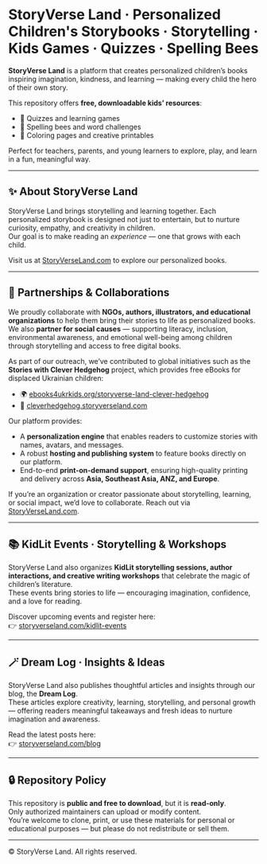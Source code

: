 # StoryVerse Land · Personalized Children's Storybooks · Storytelling · Kids Games · Quizzes · Spelling Bees

**StoryVerse Land** is a platform that creates personalized children’s books inspiring imagination, kindness, and learning — making every child the hero of their own story.

This repository offers **free, downloadable kids’ resources**:
- 🧩 Quizzes and learning games  
- 🐝 Spelling bees and word challenges  
- 🎨 Coloring pages and creative printables  

Perfect for teachers, parents, and young learners to explore, play, and learn in a fun, meaningful way.

---

## ✨ About StoryVerse Land

StoryVerse Land brings storytelling and learning together. Each personalized storybook is designed not just to entertain, but to nurture curiosity, empathy, and creativity in children.  
Our goal is to make reading an *experience* — one that grows with each child.

Visit us at <a href="https://www.storyverseland.com" target="_blank">StoryVerseLand.com</a> to explore our personalized books.

---

## 🤝 Partnerships & Collaborations

We proudly collaborate with **NGOs, authors, illustrators, and educational organizations** to help them bring their stories to life as personalized books.  
We also **partner for social causes** — supporting literacy, inclusion, environmental awareness, and emotional well-being among children through storytelling and access to free digital books.

As part of our outreach, we’ve contributed to global initiatives such as the **Stories with Clever Hedgehog** project, which provides free eBooks for displaced Ukrainian children:  
- 🌍 <a href="https://www.ebooks4ukrkids.org/storyverse-land-clever-hedgehog/" target="_blank">ebooks4ukrkids.org/storyverse-land-clever-hedgehog</a>  
- 🦔 <a href="https://cleverhedgehog.storyverseland.com/" target="_blank">cleverhedgehog.storyverseland.com</a>

Our platform provides:
- A **personalization engine** that enables readers to customize stories with names, avatars, and messages.  
- A robust **hosting and publishing system** to feature books directly on our platform.  
- End-to-end **print-on-demand support**, ensuring high-quality printing and delivery across **Asia, Southeast Asia, ANZ, and Europe**.

If you’re an organization or creator passionate about storytelling, learning, or social impact, we’d love to collaborate. Reach out via <a href="https://www.storyverseland.com" target="_blank">StoryVerseLand.com</a>.

---

## 📚 KidLit Events · Storytelling & Workshops

StoryVerse Land also organizes **KidLit storytelling sessions, author interactions, and creative writing workshops** that celebrate the magic of children’s literature.  
These events bring stories to life — encouraging imagination, confidence, and a love for reading.

Discover upcoming events and register here:  
👉 <a href="https://www.storyverseland.com/kidlit-events" target="_blank">storyverseland.com/kidlit-events</a>

---

## 🪄 Dream Log · Insights & Ideas

StoryVerse Land also publishes thoughtful articles and insights through our blog, the **Dream Log**.  
These articles explore creativity, learning, storytelling, and personal growth — offering readers meaningful takeaways and fresh ideas to nurture imagination and awareness.

Read the latest posts here:  
👉 <a href="https://www.storyverseland.com/blog" target="_blank">storyverseland.com/blog</a>

---

## 🔒 Repository Policy

This repository is **public and free to download**, but it is **read-only**.  
Only authorized maintainers can upload or modify content.  
You’re welcome to clone, print, or use these materials for personal or educational purposes — but please do not redistribute or sell them.

---

© StoryVerse Land. All rights reserved.
